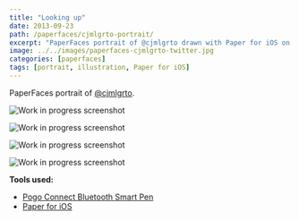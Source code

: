 ```yaml
---
title: "Looking up"
date: 2013-09-23
path: /paperfaces/cjmlgrto-portrait/
excerpt: "PaperFaces portrait of @cjmlgrto drawn with Paper for iOS on an iPad."
image: ../../images/paperfaces-cjmlgrto-twitter.jpg
categories: [paperfaces]
tags: [portrait, illustration, Paper for iOS]
---
```


PaperFaces portrait of [@cjmlgrto](https://twitter.com/cjmlgrto).

![Work in progress screenshot](../../images/paperfaces-cjmlgrto-process-1-lg.jpg)

![Work in progress screenshot](../../images/paperfaces-cjmlgrto-process-2-lg.jpg)

![Work in progress screenshot](../../images/paperfaces-cjmlgrto-process-3-lg.jpg)

![Work in progress screenshot](../../images/paperfaces-cjmlgrto-process-4-lg.jpg)

**Tools used:**

- [Pogo Connect Bluetooth Smart Pen](https://www.amazon.com/gp/product/B009K448L4/ref=as_li_ss_tl?ie=UTF8&camp=1789&creative=390957&creativeASIN=B009K448L4&linkCode=as2&tag=mademist-20)
- [Paper for iOS](https://paper.bywetransfer.com/)

